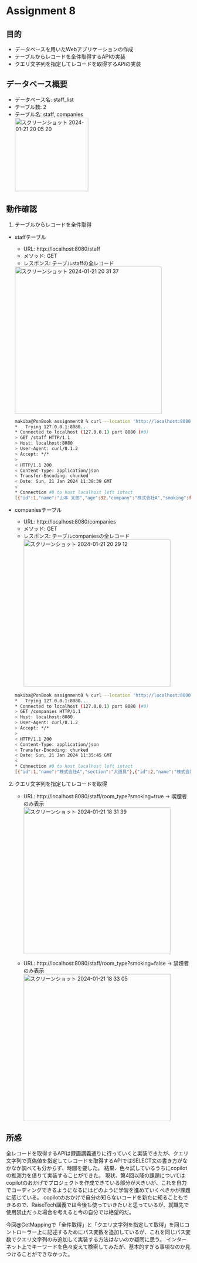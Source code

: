# Assignment 8
## 目的
- データベースを用いたWebアプリケーションの作成
- テーブルからレコードを全件取得するAPIの実装
- クエリ文字列を指定してレコードを取得するAPIの実装

## データベース概要
- データベース名: staff_list
- テーブル数: 2
- テーブル名: staff, companies  
  <img width="200" alt="スクリーンショット 2024-01-21 20 05 20" src="https://github.com/pon02/Assignment-8/assets/140311845/d7dd982f-f996-431b-a4c5-f150e5e98398">


## 動作確認
1. テーブルからレコードを全件取得
* staffテーブル  
    - URL: http://localhost:8080/staff
    - メソッド: GET
    - レスポンス: テーブルstaffの全レコード
  <img width="400" alt="スクリーンショット 2024-01-21 20 31 37" src="https://github.com/pon02/Assignment-8/assets/140311845/fb2a1baa-0aa1-4808-8bb5-56929a7ec5f5">

    ```sh
    makiba@PonBook assignment8 % curl --location 'http://localhost:8080/staff' -v
    *   Trying 127.0.0.1:8080...
    * Connected to localhost (127.0.0.1) port 8080 (#0)
    > GET /staff HTTP/1.1
    > Host: localhost:8080
    > User-Agent: curl/8.1.2
    > Accept: */*
    > 
    < HTTP/1.1 200 
    < Content-Type: application/json
    < Transfer-Encoding: chunked
    < Date: Sun, 21 Jan 2024 11:38:39 GMT
    < 
    * Connection #0 to host localhost left intact
    [{"id":1,"name":"山本 太郎","age":32,"company":"株式会社A","smoking":false},{"id":2,"name":"田中 二郎","age":41,"company":"株式会社B","smoking":true},{"id":3,"name":"佐藤 三郎","age":25,"company":"株式会社C","smoking":false},{"id":4,"name":"鈴木 四郎","age":36,"company":"株式会社A","smoking":true},{"id":5,"name":"高橋 五郎","age":29,"company":"株式会社D","smoking":false}]%
    ```

* companiesテーブル  
    - URL: http://localhost:8080/companies
    - メソッド: GET
    - レスポンス: テーブルcompaniesの全レコード  
      <img width="400" alt="スクリーンショット 2024-01-21 20 29 12" src="https://github.com/pon02/Assignment-8/assets/140311845/d26f19c2-14d6-4188-ad9a-39fddc8fe313">
    ```sh
    makiba@PonBook assignment8 % curl --location 'http://localhost:8080/companies' -v
    *   Trying 127.0.0.1:8080...
    * Connected to localhost (127.0.0.1) port 8080 (#0)
    > GET /companies HTTP/1.1
    > Host: localhost:8080
    > User-Agent: curl/8.1.2
    > Accept: */*
    > 
    < HTTP/1.1 200 
    < Content-Type: application/json
    < Transfer-Encoding: chunked
    < Date: Sun, 21 Jan 2024 11:35:45 GMT
    < 
    * Connection #0 to host localhost left intact
    [{"id":1,"name":"株式会社A","section":"大道具"},{"id":2,"name":"株式会社B","section":"映像"},{"id":3,"name":"株式会社C","section":"照明"},{"id":4,"name":"株式会社D","section":"音響"}]%
    ```  


2. クエリ文字列を指定してレコードを取得
    - URL: http://localhost:8080/staff/room_type?smoking=true → 喫煙者のみ表示
      <img width="400" alt="スクリーンショット 2024-01-21 18 31 39" src="https://github.com/pon02/Assignment-8/assets/140311845/aa31a6ea-e106-4c06-a3bf-b1aa06488c32">


    - URL: http://localhost:8080/staff/room_type?smoking=false → 禁煙者のみ表示
      <img width="400" alt="スクリーンショット 2024-01-21 18 33 05" src="https://github.com/pon02/Assignment-8/assets/140311845/abb41fb4-26cd-4248-9d67-fdebf67f3412">


## 所感
全レコードを取得するAPIは録画講義通りに行っていくと実装できたが、クエリ文字列で真偽値を指定してレコードを取得するAPIではSELECT文の書き方がなかなか調べても分からず、時間を要した。
結果、色々試しているうちにcopilotの推測力を借りて実装することができた。
現状、第4回以降の課題についてはcopilotのおかげでプロジェクトを作成できている部分が大きいが、これを自力でコーディングできるようになるにはどのように学習を進めていくべきかが課題に感じている。
copilotのおかげで自分の知らないコードを新たに知ることもできるので、RaiseTech講義では今後も使っていきたいと思っているが、就職先で使用禁止だった場合を考えると今の自分では絶望的だ。

今回@GetMappingで「全件取得」と「クエリ文字列を指定して取得」を同じコントローラー上に記述するためにパス変数を追加しているが、これを同じパス変数でクエリ文字列のみ追加して実装する方法はないのか疑問に思う。
インターネット上でキーワードを色々変えて検索してみたが、基本的すぎる事項なのか見つけることができなかった。

